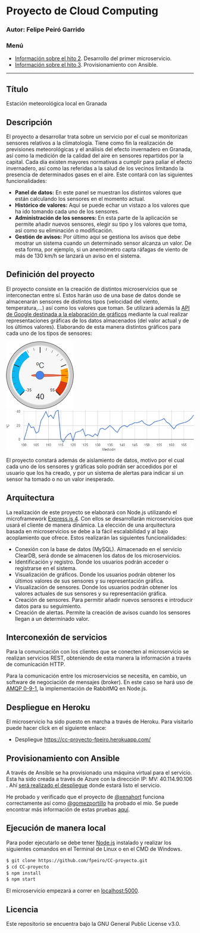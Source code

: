 # Proyecto de Cloud Computing
### Autor: Felipe Peiró Garrido

### Menú
* [Información sobre el hito 2](https://fpeiro.github.io/CC-proyecto/hito2). Desarrollo del primer microservicio.
* [Información sobre el hito 3](https://fpeiro.github.io/CC-proyecto/hito3). Provisionamiento con Ansible.

---

## Título
Estación meteorológica local en Granada

## Descripción
El proyecto a desarrollar trata sobre un servicio por el cual se monitorizan sensores relativos a la climatología. Tiene como fin la realización de previsiones meteorológicas y el análisis del efecto invernadero en Granada, así como la medición de la calidad del aire en sensores repartidos por la capital. Cada día existen mayores normativas a cumplir para paliar el efecto invernadero, así como las referidas a la salud de los vecinos limitando la presencia de determinados gases en el aire. Este contará con las siguientes funcionalidades:

- **Panel de datos:** En este panel se muestran los distintos valores que están calculando los sensores en el momento actual.
- **Histórico de valores:** Aquí se puede echar un vistazo a los valores que ha ido tomando cada uno de los sensores.
- **Administración de los sensores:** En esta parte de la aplicación se permite añadir nuevos sensores, elegir su tipo y los valores que toma, asi como su eliminación o modificación.
- **Gestión de avisos:** Por último aquí se gestiona los avisos que debe mostrar un sistema cuando un determinado sensor alcanza un valor. De esta forma, por ejemplo, si un anemómetro capta ráfagas de viento de más de 130 km/h se lanzará un aviso en el sistema.

## Definición del proyecto
El proyecto consiste en la creación de distintos microservicios que se interconectan entre sí. Estos harán uso de una base de datos donde se almacenarán sensores de distintos tipos (velocidad del viento, temperatura,...) así como los valores que toman. Se utilizará además la [API de Google destinada a la elaboración de gráficos](https://google-developers.appspot.com/chart/) mediante la cual realizar representaciones gráficas de los datos almacenados (del valor actual y de los últimos valores). Elaborando de esta manera distintos gráficos para cada uno de los tipos de sensores:

![Sensor de temperatura](https://github.com/fpeiro/CC-proyecto/blob/gh-pages/images/gauge.png) ![Gráfica de temperatura](https://github.com/fpeiro/CC-proyecto/blob/gh-pages/images/chart.png)

El proyecto constará además de aislamiento de datos, motivo por el cual cada uno de los sensores y gráficas solo podrán ser accedidos por el usuario que los ha creado, y por un sistema de alertas para indicar si un sensor ha tomado o no un valor inesperado.

## Arquitectura
La realización de este proyecto se elaborará con Node.js utilizando el microframework [Express.js 4](http://expressjs.com/). Con ellos se desarrollarán microservicios que usará el cliente de manera dinámica. La elección de una arquitectura basada en microservicios se debe a la fácil escalabilidad y al bajo acoplamiento que ofrece. Estos realizarán las siguientes funcionalidades:

- Conexión con la base de datos (MySQL). Almacenado en el servicio ClearDB, será donde se almacenen los datos de los microservicios.
- Identificación y registro. Donde los usuarios podrán acceder o registrarse en el sistema.
- Visualización de gráficos. Donde los usuarios podrán obtener los últimos valores de sus sensores y su representación gráfica.
- Visualización de sensores. Donde los usuarios podrán obtener los valores actuales de sus sensores y su representación gráfica.
- Creación de sensores. Para permitir añadir nuevos sensores e introducir datos para su seguimiento.
- Creación de alertas. Permite la creación de avisos cuando los sensores llegan a un determinado valor.

## Interconexión de servicios
Para la comunicación con los clientes que se conecten al microservicio se realizan servicios REST, obteniendo de esta manera la información a través de comunicación HTTP.

Para la comunicación entre los microservicios se necesita, en cambio, un software de negociación de mensajes (broker). En este caso se hará uso de [AMQP 0-9-1](https://www.rabbitmq.com/amqp-0-9-1-reference.html), la implementación de RabbitMQ en Node.js.

## Despliegue en Heroku

El microservicio ha sido puesto en marcha a través de Heroku. Para visitarlo puede hacer click en el siguiente enlace:
* Despliegue https://cc-proyecto-fpeiro.herokuapp.com/

## Provisionamiento con Ansible

A través de Ansible se ha provisionado una máquina virtual para el servicio. Esta ha sido creada a través de Azure con la dirección IP: MV: 40.114.90.106 . Ahí [será realizado el despliegue](https://fpeiro.github.io/CC-proyecto/hito3#despliegue) donde estará listo el servicio.

He probado y verificado que el proyecto de [@xenahort](https://github.com/xenahort) funciona correctamente así como [@gomezportillo](https://github.com/gomezportillo) ha probado el mío. Se puede encontrar más información de estas pruebas [aquí](https://fpeiro.github.io/CC-proyecto/hito3#despliegue-de-pedro-manuel).

## Ejecución de manera local

Para poder ejecutarlo se debe tener [Node.js](http://nodejs.org/) instalado y realizar los siguientes comandos en el Terminal de Linux o en el CMD de Windows.

```sh
$ git clone https://github.com/fpeiro/CC-proyecto.git
$ cd CC-proyecto
$ npm install
$ npm start
```

El microservicio empezará a correr en [localhost:5000](http://localhost:5000/).

## Licencia
Este repositorio se encuentra bajo la GNU General Public License v3.0.
